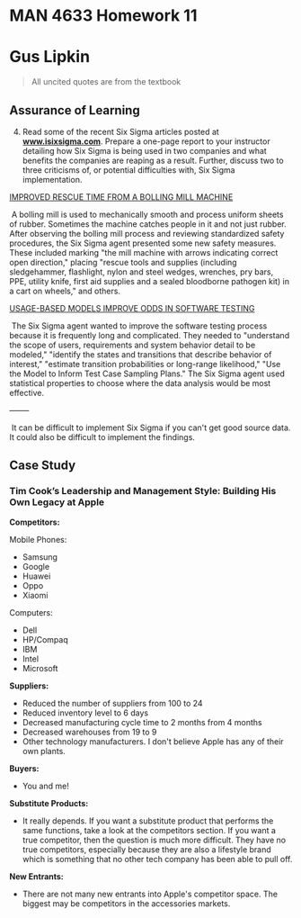 # MAN 4633 Homework 11

# Gus Lipkin

> All uncited quotes are from the textbook

## Assurance of Learning

4. Read some of the recent Six Sigma articles posted at **www.isixsigma.com**. Prepare a one-page report to your instructor detailing how Six Sigma is being used in two companies and what benefits the companies are reaping as a result. Further, discuss two to three criticisms of, or potential difficulties with, Six Sigma implementation.



[IMPROVED RESCUE TIME FROM A BOLLING MILL MACHINE](https://www.isixsigma.com/implementation/case-studies/improved-rescue-time-from-a-bolling-mill-machine/)

​	A bolling mill is used to mechanically smooth and process uniform sheets of rubber. Sometimes the machine catches people in it and not just rubber. After observing the bolling mill process and reviewing standardized safety procedures, the Six Sigma agent presented some new safety measures. These included marking "the mill machine with arrows indicating correct open direction," placing "rescue tools and supplies (including sledgehammer, flashlight, nylon and steel wedges, wrenches, pry bars, PPE, utility knife, first aid supplies and a sealed bloodborne pathogen kit) in a cart on wheels," and others.

[USAGE-BASED MODELS IMPROVE ODDS IN SOFTWARE TESTING](https://www.isixsigma.com/tools-templates/software/usage-based-models-improve-odds-software-testing/)

​	The Six Sigma agent wanted to improve the software testing process because it is frequently long and complicated. They needed to "understand the scope of users, requirements and system behavior detail to be modeled," "identify the states and transitions that describe behavior of interest," "estimate transition probabilities or long-range likelihood," "Use the Model to Inform Test Case Sampling Plans." The Six Sigma agent used statistical properties to choose where the data analysis would be most effective.

–––––

​	It can be difficult to implement Six Sigma if you can't get good source data. It could also be difficult to implement the findings.

<div style="page-break-after: always; break-after: page;"></div>

## Case Study

### Tim Cook’s Leadership and Management Style: Building His Own Legacy at Apple

**Competitors:**

Mobile Phones:

- Samsung
- Google
- Huawei
- Oppo
- Xiaomi

Computers:

- Dell
- HP/Compaq
- IBM
- Intel
- Microsoft

**Suppliers:**

- Reduced the number of suppliers from 100 to 24
- Reduced inventory level to 6 days
- Decreased manufacturing cycle time to 2 months from 4 months
- Decreased warehouses from 19 to 9
- Other technology manufacturers. I don't believe Apple has any of their own plants.

**Buyers:**

- You and me!

**Substitute Products:**

- It really depends. If you want a substitute product that performs the same functions, take a look at the competitors section. If you want a true competitor, then the question is much more difficult. They have no true competitors, especially because they are also a lifestyle brand which is something that no other tech company has been able to pull off.

**New Entrants:**

- There are not many new entrants into Apple's competitor space. The biggest may be competitors in the accessories markets.